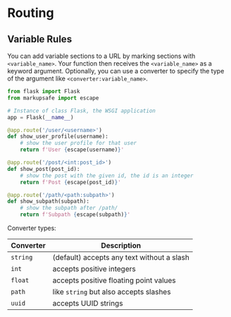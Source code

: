# Routing

## Variable Rules

You can add variable sections to a URL by marking sections with `<variable_name>`. Your function then receives the `<variable_name>` as a keyword argument. Optionally, you can use a converter to specify the type of the argument like `<converter:variable_name>`.

```python
from flask import Flask
from markupsafe import escape

# Instance of class Flask, the WSGI application
app = Flask(__name__)

@app.route('/user/<username>')
def show_user_profile(username):
    # show the user profile for that user
    return f'User {escape(username)}'

@app.route('/post/<int:post_id>')
def show_post(post_id):
    # show the post with the given id, the id is an integer
    return f'Post {escape(post_id)}'

@app.route('/path/<path:subpath>')
def show_subpath(subpath):
    # show the subpath after /path/
    return f'Subpath {escape(subpath)}'
```

Converter types:

| Converter | Description |
|-----------|-------------|
|`string`   | (default) accepts any text without a slash |
| `int`     | accepts positive integers |
| `float`   | accepts positive floating point values |
| `path`     | like `string` but also accepts slashes |
| `uuid`     | accepts UUID strings |